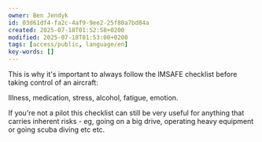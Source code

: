 ```yaml
---
owner: Ben Jendyk
id: 03d61df4-fa2c-4af9-9ee2-25f80a7bd84a
created: 2025-07-18T01:52:58+0200
modified: 2025-07-18T01:53:00+0200
tags: [access/public, language/en]
key-words: []
---
```


This is why it's important to always follow the IMSAFE checklist before taking control of an aircraft:

Illness, medication, stress, alcohol, fatigue, emotion. 

If you're not a pilot this checklist can still be very useful for anything that carries inherent risks - eg, going on a big drive, operating heavy equipment or going scuba diving etc etc.